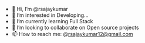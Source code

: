 - 👋 Hi, I’m @rsajaykumar
- 👀 I’m interested in Developing...
- 🌱 I’m currently learning Full Stack
- 💞️ I’m looking to collaborate on Open source projects
- 📫 How to reach me: @rsajaykumar12@gmail.com
<!---
rsajaykumar/rsajaykumar is a ✨ special ✨ repository because its `README.md` (this file) appears on your GitHub profile.
You can click the Preview link to take a look at your changes.
--->
